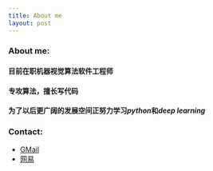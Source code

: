 ```yaml
---
title: About me
layout: post
---
```


### About me:
#### 目前在职机器视觉算法软件工程师
#### 专攻算法，擅长写代码
#### 为了以后更广阔的发展空间正努力学习*python*和*deep learning*
### Contact:
* [GMail](mailto:StevenPZChan@gmail.com)
* [网易](mailto:octo.c.p.z@163.com)
